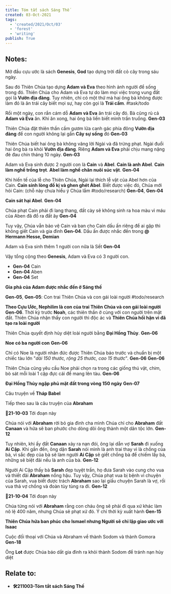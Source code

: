 ```yaml
---
title: Tóm tắt sách Sáng Thế
created: 03-Oct-2021
tags:
  - 'created/2021/Oct/03'
  - 'forest'
  - 'writing'
publish: True
---
```


## Notes:
Mở đầu cựu ước là sách __Genesis__, __God__ tạo dựng trời đất cỏ cây trong sáu ngày.

Sau đó Thiên Chúa tạo dựng __Adam và Eva__ theo hình ảnh người để sống trong đó. Thiên Chúa cho Adam và Eva tự do làm mọi việc trong vung đất gọi là __Vườn địa đàng__. Tuy nhiên, chỉ có một thứ mà hai ông bà không được làm đó là ăn trái cây biết mọi sự, hay còn gọi là __Trái cấm__. #task/todo 

Rồi một ngày, con rắn cám dỗ __Adam và Eva__ ăn trái cây đó. Bà cũng rủ cả __Adam và Eva__ ăn. Khi ăn xong, hai ông bà liền biết mình trần truồng. __Gen-03__

Thiên Chúa đặt thiên thần cầm gươm lửa canh gác phía đông __Vườn địa đàng__ để con người không lại gần __Cây sự sống__ đó __Gen-03__

Thiên Chúa biết hai ông bà không vâng lời Ngài và đã trừng phạt. Ngài đuổi hai ông bà ra khỏi __Vườn địa đàng__. Riêng __Adam và Eva__ phải chịu mang nặng đẻ đau chín tháng 10 ngày. __Gen-03__ 

Adam và Eva sinh được 2 người con là __Cain__ và __Abel__.
__Cain là anh Abel__. __Cain làm nghề trồng trọt__. __Abel làm nghề chăn nuôi súc vật__. __Gen-04__ 

Khi hiến tế của lễ cho Thiên Chúa, Ngài lại thích lễ vật của Abel hơn của Cain. __Cain sinh lòng đố kị và ghen ghét Abel__. Biết được việc đó, Chúa mới hỏi Cain: (chỗ này chưa hiểu ý Chúa lắm #todo/research) __Gen-04__, __Gen-04__

__Cain sát hại Abel__. __Gen-04__

Chúa phạt Cain phải đi lang thang, đất cày sẽ không sinh ra hoa màu vì máu của Aben đã đổ ra đất ây __Gen-04__

Tuy vậy, Chúa vẫn bảo vệ Cain và ban cho Cain dấu ấn riêng để ai gặp thì không giết Cain và gia đình  __Gen-04__. Dấu ấn được nhắc đến trong __@ Hermann Hesse, Demian__

Adam và Eva sinh thêm 1 người con nữa là Sết __Gen-04__

Vậy tổng cộng theo __Genesis__, Adam và Eva có 3 người con.

- __Gen-04__ Cain
- __Gen-04__ Aben
- __Gen-04__ Set

__Gia phả của Adam được nhắc đến ở Sáng thế__

__Gen-05__, __Gen-05__: Con trai Thiên Chúa và con gái loài người #todo/research 

__Theo Cựu Ước, Nephilim là con của trai Thiên Chúa và con gái loài người__ __Gen-06__. Thời kỳ trước __Noah__, các thiên thần ở cùng với con người trên mặt đất. Thiên Chúa nhận thấy con người thì độc ác và __Thiên Chúa hối hận vì đã tạo ra loài người__

Thiên Chúa quyết định hủy diệt loài người bằng __Đại Hồng Thủy__. __Gen-06__

__Noe có ba người con__ __Gen-06__

Chỉ có Noe là người nhân đức được Thiên Chúa báo trước và chuẩn bị một chiếc tàu lớn "*dài 150 thước, rộng 25 thước, cao 15 thước*". __Gen-06__ __Gen-06__

Thiên Chúa cũng yêu cầu Noe phải chọn ra trong các giống thú vật, chim, bò sát mỗi loài 1 cặp đực cái để mang lên tàu. __Gen-06__

__Đại Hồng Thủy ngập phủ mặt đất trong vòng 150 ngày__ __Gen-07__

Câu truyện về __Tháp Babel__

Tiếp theo sau là câu truyện của __Abraham__

__📝21-10-03__ Tới đoạn này

Chúa nói với __Abraham__ rời bỏ gia đình cha mình Chúa chỉ cho __Abraham__ đất __Canaan__ và hứa sẽ ban phước cho dòng dõi ông thành một dân tộc lớn. __Gen-12__

Tuy nhiên, khi ấy đất __Canaan__ xảy ra nạn đói, ông lại dẫn vợ __Sarah__ đi xuống __Ai Cập__. Khi gần đến, ông dặn __Sarah__ nói mình là anh trai thay vì là chồng của bà, vì sắc đẹp của bà sẽ làm người __Ai Cập__ sẽ giết chồng bà để chiếm lấy bà, những sẽ biệt đãi nếu là anh của bà. __Gen-12__

Người Ai Cập thấy bà __Sarah__ đẹp tuyệt trần, họ đưa Sarah vào cung cho vua và thiết đãi __Abraham__ nồng hậu.
Tuy vậy, Chúa phạt vua bị bệnh vì chuyện của Sarah, vua biết được trách __Abraham__ sao lại giấu chuyện Sarah là vợ, rồi vua thả vợ chồng và đoàn tùy tùng ra đi. __Gen-12__

__📝21-10-04__ Tới đoạn này

Chúa từng nói với __Abraham__ rằng con cháu ông sẽ phải đi qua xứ khác làm nô lệ 400 năm, nhưng Chúa sẽ phạt xứ đó. Ý chỉ thời kỳ xuất hành __Gen-15__

__Thiên Chúa hứa ban phúc cho Ismael nhưng Người sẽ chỉ lập giao ước với Isaac__

Cuộc đối thoại với Chúa và Abraham về thành Sodom và thành Gomora __Gen-18__

Ông __Lot__ được Chúa báo dắt gia đình ra khỏi thành Sodom để tránh nạn hủy diệt

## Relate to:
- __🛠️211003-Tóm tắt sách Sáng Thế__